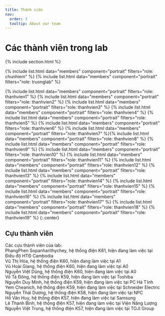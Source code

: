 ```yaml
---
title: Thành viên
nav:
  order: 3
  tooltip: About our team
---
```


# <i class="fas fa-users"></i>Các thành viên trong lab

{% include section.html %}

{%
  include list.html
  data="members"
  component="portrait"
  filters="role: chunhiem"
%}
{%
  include list.html
  data="members"
  component="portrait"
  filters="role: truonglab"
%}

{%
  include list.html
  data="members"
  component="portrait"
  filters="role: thanhvien1"
%}
{%
  include list.html
  data="members"
  component="portrait"
  filters="role: thanhvien2"
%}
{%
  include list.html
  data="members"
  component="portrait"
  filters="role: thanhvien3"
%}
{%
  include list.html
  data="members"
  component="portrait"
  filters="role: thanhvien4"
%}
{%
  include list.html
  data="members"
  component="portrait"
  filters="role: thanhvien5"
%}
{%
  include list.html
  data="members"
  component="portrait"
  filters="role: thanhvien6"
%}
{%
  include list.html
  data="members"
  component="portrait"
  filters="role: thanhvien7"
%}{%
  include list.html
  data="members"
  component="portrait"
  filters="role: thanhvien8"
%}
{%
  include list.html
  data="members"
  component="portrait"
  filters="role: thanhvien9"
%}
{%
  include list.html
  data="members"
  component="portrait"
  filters="role: thanhvien10"
%}
{%
  include list.html
  data="members"
  component="portrait"
  filters="role: thanhvien11"
%}
{%
  include list.html
  data="members"
  component="portrait"
  filters="role: thanhvien12"
%}
{%
  include list.html
  data="members"
  component="portrait"
  filters="role: thanhvien13"
%}
{%
  include list.html
  data="members"
  component="portrait"
  filters="role: thanhvien14"
%}
{%
  include list.html
  data="members"
  component="portrait"
  filters="role: thanhvien15"
%}
{%
  include list.html
  data="members"
  component="portrait"
  filters="role: thanhvien16"
%}
{%
  include list.html
  data="members"
  component="portrait"
  filters="role: thanhvien17"
%}
{%
  include list.html
  data="members"
  component="portrait"
  filters="role: thanhvien18"
%}
{%
  include list.html
  data="members"
  component="portrait"
  filters="role: thanhvien19"
%}
{:.center}

## Cựu thành viên

Các cựu thành viên của lab:                              
PhangPhen Sopanharithychey, hệ thống điện K61, hiện đang làm việc tại Điều độ HTĐ Cambodia<br>
Vũ Thị Hòa, hệ thống điện K60, hiện đang làm việc tại A1<br>
Vũ Hoài Giang, hệ thống điện K60, hiện đang làm việc tại A0<br>
Nguyễn Việt Dũng, hệ thống điện K60, hiện đang làm việc tại A0<br>
Võ Tá Đông, hệ thống điện K59, hiện đang làm việc tại Toshiba<br>
Nguyễn Duy Minh, hệ thống điện K59, hiện đang làm việc tại PC Hà Tĩnh<br>
Yem Cheanich, hệ thống điện K59, hiện đang làm việc tại Schneider Electric<br>
Nguyễn Thái Dương, hệ thống điện K58, hiện đang làm việc tại NPC<br>
Hồ Văn Huy, hệ thống điện K57, hiện đang làm việc tại Samsung<br>
Lê Thanh Bình, hệ thống điện K57, hiện đang làm việc tại Viện Năng Lượng<br>
Nguyễn Việt Trung, hệ thống điện K57, hiện đang làm việc tại TOJI Group


